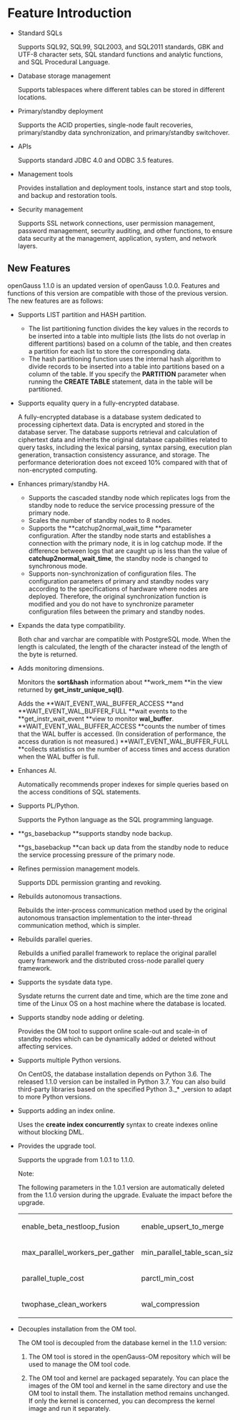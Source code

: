 # Feature Introduction<a name="EN-US_TOPIC_0289899195"></a>

-   Standard SQLs

    Supports SQL92, SQL99, SQL2003, and SQL2011 standards, GBK and UTF-8 character sets, SQL standard functions and analytic functions, and SQL Procedural Language.

-   Database storage management

    Supports tablespaces where different tables can be stored in different locations.

-   Primary/standby deployment

    Supports the ACID properties, single-node fault recoveries, primary/standby data synchronization, and primary/standby switchover.

-   APIs

    Supports standard JDBC 4.0 and ODBC 3.5 features.

-   Management tools

    Provides installation and deployment tools, instance start and stop tools, and backup and restoration tools.

-   Security management

    Supports SSL network connections, user permission management, password management, security auditing, and other functions, to ensure data security at the management, application, system, and network layers.


## New Features<a name="en-us_topic_0283136327_section383172195410"></a>

openGauss 1.1.0 is an updated version of openGauss 1.0.0. Features and functions of this version are compatible with those of the previous version. The new features are as follows:

-   Supports LIST partition and HASH partition.
    -   The list partitioning function divides the key values in the records to be inserted into a table into multiple lists \(the lists do not overlap in different partitions\) based on a column of the table, and then creates a partition for each list to store the corresponding data.
    -   The hash partitioning function uses the internal hash algorithm to divide records to be inserted into a table into partitions based on a column of the table. If you specify the  **PARTITION**  parameter when running the  **CREATE TABLE**  statement, data in the table will be partitioned.

-   Supports equality query in a fully-encrypted database.

    A fully-encrypted database is a database system dedicated to processing ciphertext data. Data is encrypted and stored in the database server. The database supports retrieval and calculation of ciphertext data and inherits the original database capabilities related to query tasks, including the lexical parsing, syntax parsing, execution plan generation, transaction consistency assurance, and storage. The performance deterioration does not exceed 10% compared with that of non-encrypted computing.

-   Enhances primary/standby HA.
    -   Supports the cascaded standby node which replicates logs from the standby node to reduce the service processing pressure of the primary node.
    -   Scales the number of standby nodes to 8 nodes.
    -   Supports the  **catchup2normal\_wait\_time **parameter configuration. After the standby node starts and establishes a connection with the primary node, it is in log catchup mode. If the difference between logs that are caught up is less than the value of  **catchup2normal\_wait\_time**, the standby node is changed to synchronous mode.
    -   Supports non-synchronization of configuration files. The configuration parameters of primary and standby nodes vary according to the specifications of hardware where nodes are deployed. Therefore, the original synchronization function is modified and you do not have to synchronize parameter configuration files between the primary and standby nodes.

-   Expands the data type compatibility.

    Both char and varchar are compatible with PostgreSQL mode. When the length is calculated, the length of the character instead of the length of the byte is returned.

-   Adds monitoring dimensions.

    Monitors the  **sort&hash**  information about  **work\_mem **in the view returned by  **get\_instr\_unique\_sql\(\)**.

    Adds the  **WAIT\_EVENT\_WAL\_BUFFER\_ACCESS **and  **WAIT\_EVENT\_WAL\_BUFFER\_FULL **wait events to the  **get\_instr\_wait\_event **view to monitor  **wal\_buffer**.  **WAIT\_EVENT\_WAL\_BUFFER\_ACCESS **counts the number of times that the WAL buffer is accessed. \(In consideration of performance, the access duration is not measured.\)  **WAIT\_EVENT\_WAL\_BUFFER\_FULL **collects statistics on the number of access times and access duration when the WAL buffer is full.

-   Enhances AI.

    Automatically recommends proper indexes for simple queries based on the access conditions of SQL statements.

-   Supports PL/Python.

    Supports the Python language as the SQL programming language.

-   **gs\_basebackup **supports standby node backup.

    **gs\_basebackup **can back up data from the standby node to reduce the service processing pressure of the primary node.

-   Refines permission management models.

    Supports DDL permission granting and revoking.

-   Rebuilds autonomous transactions.

    Rebuilds the inter-process communication method used by the original autonomous transaction implementation to the inter-thread communication method, which is simpler.

-   Rebuilds parallel queries.

    Rebuilds a unified parallel framework to replace the original parallel query framework and the distributed cross-node parallel query framework.

-   Supports the sysdate data type.

    Sysdate returns the current date and time, which are the time zone and time of the Linux OS on a host machine where the database is located.

-   Supports standby node adding or deleting.

    Provides the OM tool to support online scale-out and scale-in of standby nodes which can be dynamically added or deleted without affecting services.

-   Supports multiple Python versions.

    On CentOS, the database installation depends on Python 3.6. The released 1.1.0 version can be installed in Python 3.7. You can also build third-party libraries based on the specified Python 3._\* _version to adapt to more Python versions.

-   Supports adding an index online.

    Uses the  **create index concurrently**  syntax to create indexes online without blocking DML.

-   Provides the upgrade tool.

    Supports the upgrade from 1.0.1 to 1.1.0.

    Note:

    The following parameters in the 1.0.1 version are automatically deleted from the 1.1.0 version during the upgrade. Evaluate the impact before the upgrade.

    <a name="simpletable48271566197"></a>
    <table id="simpletable48271566197"><tr id="strow58279610199"><td valign="top" id="stentry48271968198"><p id="p9827136151917"><a name="p9827136151917"></a><a name="p9827136151917"></a>enable_beta_nestloop_fusion</p>
    </td>
    <td valign="top" id="stentry20827568198"><p id="p16827186111911"><a name="p16827186111911"></a><a name="p16827186111911"></a>enable_upsert_to_merge</p>
    </td>
    <td valign="top" id="stentry5827468191"><p id="p10827206121916"><a name="p10827206121916"></a><a name="p10827206121916"></a>force_parallel_mode</p>
    </td>
    <td valign="top" id="stentry882766181916"><p id="p16827156161914"><a name="p16827156161914"></a><a name="p16827156161914"></a>gs_clean_timeout</p>
    </td>
    <td valign="top" id="stentry882706191918"><p id="p78279611910"><a name="p78279611910"></a><a name="p78279611910"></a>max_background_workers</p>
    </td>
    </tr>
    <tr id="strow882712611192"><td valign="top" id="stentry6827126181918"><p id="p17827869190"><a name="p17827869190"></a><a name="p17827869190"></a>max_parallel_workers_per_gather</p>
    </td>
    <td valign="top" id="stentry1082712619190"><p id="p482786121913"><a name="p482786121913"></a><a name="p482786121913"></a>min_parallel_table_scan_size</p>
    </td>
    <td valign="top" id="stentry19827463196"><p id="p10827967190"><a name="p10827967190"></a><a name="p10827967190"></a>pagewriter_threshold</p>
    </td>
    <td valign="top" id="stentry582756191913"><p id="p158277615196"><a name="p158277615196"></a><a name="p158277615196"></a>parallel_leader_participation</p>
    </td>
    <td valign="top" id="stentry178273615191"><p id="p78274610191"><a name="p78274610191"></a><a name="p78274610191"></a>parallel_setup_cost</p>
    </td>
    </tr>
    <tr id="strow1082719691916"><td valign="top" id="stentry1827567192"><p id="p282718614195"><a name="p282718614195"></a><a name="p282718614195"></a>parallel_tuple_cost</p>
    </td>
    <td valign="top" id="stentry082719610196"><p id="p78271068197"><a name="p78271068197"></a><a name="p78271068197"></a>parctl_min_cost</p>
    </td>
    <td valign="top" id="stentry11827156121918"><p id="p282726121915"><a name="p282726121915"></a><a name="p282726121915"></a>tcp_recv_timeout</p>
    </td>
    <td valign="top" id="stentry10827964197"><p id="p13827369193"><a name="p13827369193"></a><a name="p13827369193"></a>transaction_sync_naptime</p>
    </td>
    <td valign="top" id="stentry1082711621914"><p id="p18827186161912"><a name="p18827186161912"></a><a name="p18827186161912"></a>transaction_sync_timeout</p>
    </td>
    </tr>
    <tr id="strow47191418243"><td valign="top" id="stentry9719184162417"><p id="p10719542243"><a name="p10719542243"></a><a name="p10719542243"></a>twophase_clean_workers</p>
    </td>
    <td valign="top" id="stentry1671913492413"><p id="p17192410245"><a name="p17192410245"></a><a name="p17192410245"></a>wal_compression</p>
    </td>
    <td valign="top" id="stentry10719164202416"><p id="p971984122419"><a name="p971984122419"></a><a name="p971984122419"></a>-</p>
    </td>
    <td valign="top" id="stentry571974142416"><p id="p16719174132419"><a name="p16719174132419"></a><a name="p16719174132419"></a>-</p>
    </td>
    <td valign="top" id="stentry1371984162413"><p id="p1771919413245"><a name="p1771919413245"></a><a name="p1771919413245"></a>-</p>
    </td>
    </tr>
    </table>

-   Decouples installation from the OM tool.

    The OM tool is decoupled from the database kernel in the 1.1.0 version:

    1.  The OM tool is stored in the openGauss-OM repository which will be used to manage the OM tool code.

    2.  The OM tool and kernel are packaged separately. You can place the images of the OM tool and kernel in the same directory and use the OM tool to install them. The installation method remains unchanged. If only the kernel is concerned, you can decompress the kernel image and run it separately.


